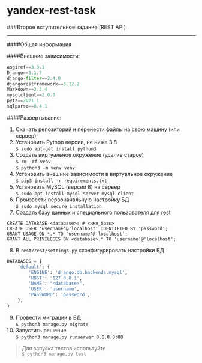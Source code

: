 # yandex-rest-task
###Второе вступительное задание (REST API)
***
####Общая информация

####Внешние зависимости: 
```python
asgiref==3.3.1
Django==3.1.7
django-filter==2.4.0
djangorestframework==3.12.2
Markdown==3.3.4
mysqlclient==2.0.3
pytz==2021.1
sqlparse==0.4.1
```
####Развертывание:
1. Скачать репозиторий и перенести файлы на свою машину (или сервер);
2. Установить Python версии, не ниже 3.8  
``$ sudo apt-get install python3``
3. Создать виртуальное окружение (удалив старое)  
``$ rm -rf venv``  
``$ python3 -m venv venv``   
4. Установить внешние зависимости в виртуальное окружение  
``$ pip3 install -r requirements.txt``
5. Установить MySQL (версии 8) на сервер  
``$ sudo apt install mysql-server mysql-client``
6. Произвести первоначальную настройку БД  
``$ sudo mysql_secure_installation``  
7. Создать базу данных и специального пользователя для rest  
```mysql
CREATE DATABASE <database>; # <имя_базы>
CREATE USER 'username'@'localhost' IDENTIFIED BY 'password';
GRANT USAGE ON *.* TO 'username'@'localhost';
GRANT ALL PRIVILEGES ON <database>.* TO 'username'@'localhost';
```
8. В `rest/rest/settings.py` сконфигурировать настройки БД
```python
DATABASES = {
    'default': {
        'ENGINE': 'django.db.backends.mysql',
        'HOST': '127.0.0.1',
        'NAME': "<database>",
        'USER': 'username',
        'PASSWORD': 'password',
    },
}
```
9. Провести миграции в БД  
``$ python3 manage.py migrate``
10. Запустить решение  
``$ python3 manage.py runserver 0.0.0.0:80``
>Для запуска тестов используйте    
``$ python3 manage.py test``





